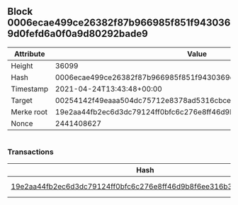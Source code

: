 ## Block 0006ecae499ce26382f87b966985f851f9430369d0fefd6a0f0a9d80292bade9

Attribute | Value
--- | ---
Height | 36099
Hash | 0006ecae499ce26382f87b966985f851f9430369d0fefd6a0f0a9d80292bade9
Timestamp | 2021-04-24T13:43:48+00:00
Target | 00254142f49eaaa504dc75712e8378ad5316cbcead634704b3734b6271167cc4
Merke root | 19e2aa44fb2ec6d3dc79124ff0bfc6c276e8ff46d9b8f6ee316b39000cebf78d
Nonce | 2441408627

```

```

### Transactions

Hash | Amount
--- | ---
[19e2aa44fb2ec6d3dc79124ff0bfc6c276e8ff46d9b8f6ee316b39000cebf78d](19e2aa44fb2ec6d3dc79124ff0bfc6c276e8ff46d9b8f6ee316b39000cebf78d.md) | 10.00000000 SKEPTI 
